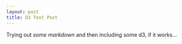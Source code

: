 ```yaml
---
layout: post
title: D3 Test Post
---
```


Trying out *some markdown* and then including some d3, if it works...

<style>

.bar {
  fill: steelblue;
}

.bar:hover {
  fill: brown;
}

.axis--x path {
  display: none;
}
</style>

<svg width="960" height="500"></svg>

<script src="https://d3js.org/d3.v4.min.js"></script>

<script>

var svg = d3.select("svg"),
    margin = {top: 20, right: 20, bottom: 30, left: 20},
    width = +svg.attr("width") - margin.left - margin.right,
    height = +svg.attr("height") - margin.top - margin.bottom;

var x = d3.scaleBand().rangeRound([0, width]).padding(0.1),
    y = d3.scaleLinear().rangeRound([height, 0]);

var g = svg.append("g")
    .attr("transform", "translate(" + margin.left + "," + margin.top + ")");

d3.csv("{{site.basurl}}/assets/data/capital_survey/data.csv", function(d) {
  d.size = +d.size;
  d.premium = +d.premium;
  d.reserves = +d.reserves;
  d.lines = +d.lines;
  d.complexity = +d.complexity
  return d;
}, function(error, data) {
  if (error) throw error;

  x.domain(data.map(function(d) { return d.id; }));
  y.domain([0, d3.max(data, function(d) { return d.premium; })]);

  g.append("g")
      .attr("class", "axis axis--x")
      .attr("transform", "translate(0," + height + ")")
      .call(d3.axisBottom(x));

  g.append("g")
      .attr("class", "axis axis--y")
      .call(d3.axisLeft(y))
    .append("text")
      .attr("transform", "rotate(-90)")
      .attr("y", 6)
      .attr("dy", "0.71em")
      .attr("text-anchor", "end")
      .text("Premium");

  g.selectAll(".bar")
    .data(data)
    .enter().append("rect")
      .attr("class", "bar")
      .attr("x", function(d) { return x(d.id); })
      .attr("y", function(d) { return y(d.premium); })
      .attr("width", x.bandwidth())
      .attr("height", function(d) { return height - y(d.premium); });
});



</script>
